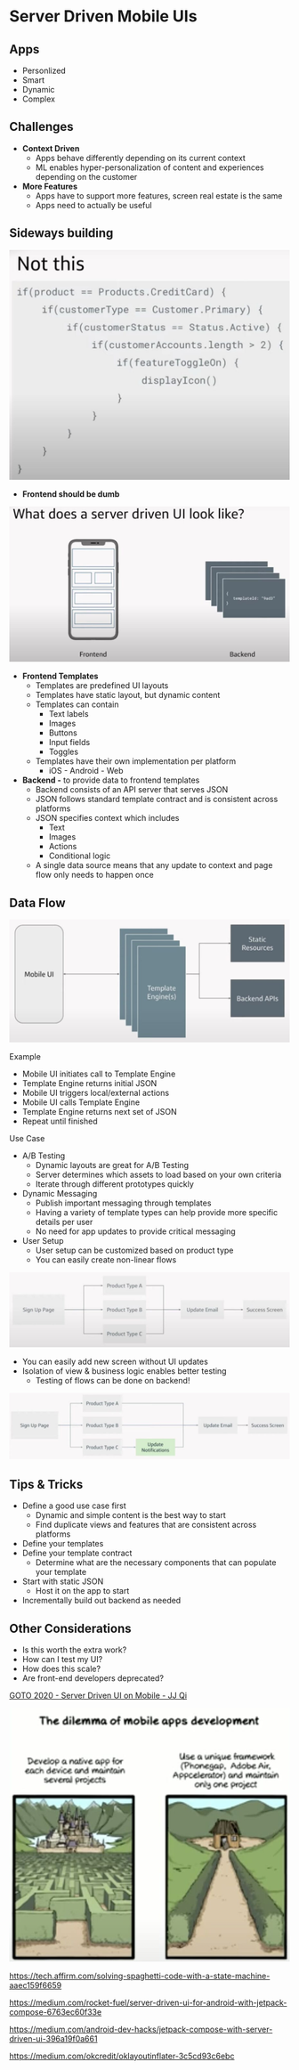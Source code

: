 # Server Driven Mobile UIs

## Apps

- Personlized
- Smart
- Dynamic
- Complex

## Challenges

- **Context Driven**
  - Apps behave differently depending on its current context
  - ML enables hyper-personalization of content and experiences depending on the customer
- **More Features**
  - Apps have to support more features, screen real estate is the same
  - Apps need to actually be useful

## Sideways building

![image](../../media/Server-Driven-Mobile-UIs-image1.jpg)

- **Frontend should be dumb**

![image](../../media/Server-Driven-Mobile-UIs-image2.jpg)

- **Frontend Templates**
  - Templates are predefined UI layouts
  - Templates have static layout, but dynamic content
  - Templates can contain
    - Text labels
    - Images
    - Buttons
    - Input fields
    - Toggles
  - Templates have their own implementation per platform
    - iOS - Android - Web
- **Backend -** to provide data to frontend templates
  - Backend consists of an API server that serves JSON
  - JSON follows standard template contract and is consistent across platforms
  - JSON specifies context which includes
    - Text
    - Images
    - Actions
    - Conditional logic
  - A single data source means that any update to context and page flow only needs to happen once

## Data Flow

![image](../../media/Server-Driven-Mobile-UIs-image3.jpg)

Example

- Mobile UI initiates call to Template Engine
- Template Engine returns initial JSON
- Mobile UI triggers local/external actions
- Mobile UI calls Template Engine
- Template Engine returns next set of JSON
- Repeat until finished

Use Case

- A/B Testing
  - Dynamic layouts are great for A/B Testing
  - Server determines which assets to load based on your own criteria
  - Iterate through different prototypes quickly
- Dynamic Messaging
  - Publish important messaging through templates
  - Having a variety of template types can help provide more specific details per user
  - No need for app updates to provide critical messaging
- User Setup
  - User setup can be customized based on product type
  - You can easily create non-linear flows

![image](../../media/Server-Driven-Mobile-UIs-image4.jpg)

- You can easily add new screen without UI updates
- Isolation of view & business logic enables better testing
  - Testing of flows can be done on backend!

![image](../../media/Server-Driven-Mobile-UIs-image5.jpg)

## Tips & Tricks

- Define a good use case first
  - Dynamic and simple content is the best way to start
  - Find duplicate views and features that are consistent across platforms
- Define your templates
- Define your template contract
  - Determine what are the necessary components that can populate your template
- Start with static JSON
  - Host it on the app to start
- Incrementally build out backend as needed

## Other Considerations

- Is this worth the extra work?
- How can I test my UI?
- How does this scale?
- Are front-end developers deprecated?

[GOTO 2020 - Server Driven UI on Mobile - JJ Qi](https://www.youtube.com/watch?v=CtSfG8tYRdg&ab_channel=GOTOConferences)

![image](../../media/Server-Driven-Mobile-UIs-image7.jpg)

<https://tech.affirm.com/solving-spaghetti-code-with-a-state-machine-aaec159f6659>

<https://medium.com/rocket-fuel/server-driven-ui-for-android-with-jetpack-compose-6763ec60f33e>

<https://medium.com/android-dev-hacks/jetpack-compose-with-server-driven-ui-396a19f0a661>

<https://medium.com/okcredit/oklayoutinflater-3c5cd93c6ebc>
